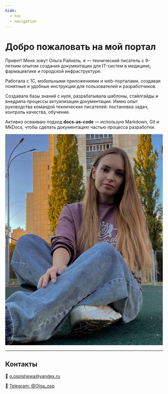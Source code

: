 ```yaml
---
hide:
  - toc
  - navigation
---
```


# Добро пожаловать на мой портал

<div class="profile-container">
  <div class="profile-text">
    <p>Привет! Меня зовут Ольга Райхель, я — технический писатель с 9-летним опытом создания документации для IT-систем в медицине, фармацевтике и городской инфраструктуре.</p>
    <p>Работала с 1С, мобильными приложениями и web-порталами, создавая понятные и удобные инструкции для пользователей и разработчиков.</p>
    <p>Создавала базы знаний с нуля, разрабатывала шаблоны, стайлгайды и внедряла процессы актуализации документации. Имею опыт руководства командой технических писателей: постановка задач, контроль качества, обучение.</p>
    <p>Активно осваиваю подход <strong>docs-as-code</strong> — использую Markdown, Git и MkDocs, чтобы сделать документацию частью процесса разработки.</p>
  </div>

  <div class="profile-photo-container">
    <img src="images/photo.jpg" alt="Ольга Райхель" class="profile-photo">
  </div>
</div>

---

## Контакты

<div class="contact-list">
  <p>📧 <a href="mailto:o.ospishewa@yandex.ru">o.ospishewa@yandex.ru</a></p>
  <p>📱 <a href="https://t.me/Olga_osp">Telegram: @Olga_osp</a></p>
</div>

